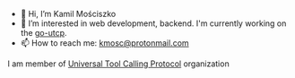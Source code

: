- 👋 Hi, I’m Kamil Mościszko
- 👀 I’m interested in web development, backend. I'm currently working on the [go-utcp](https://github.com/universal-tool-calling-protocol/go-utcp).
- 📫 How to reach me: kmosc@protonmail.com

I am member of [Universal Tool Calling Protocol](https://github.com/universal-tool-calling-protocol) organization

<!---
Raezil/Raezil is a ✨ special ✨ repository because its `README.md` (this file) appears on your GitHub profile.
You can click the Preview link to take a look at your changes.
--->
